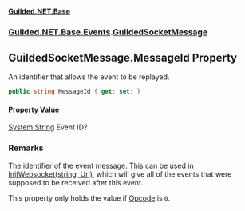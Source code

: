 
#### [Guilded.NET.Base](Guilded_NET_Base 'Guilded_NET_Base')
### [Guilded.NET.Base.Events](Guilded_NET_Base#Guilded_NET_Base_Events 'Guilded.NET.Base.Events').[GuildedSocketMessage](GuildedSocketMessage 'Guilded.NET.Base.Events.GuildedSocketMessage')
## GuildedSocketMessage.MessageId Property
An identifier that allows the event to be replayed.  
```csharp
public string MessageId { get; set; }
```

#### Property Value
[System.String](https://docs.microsoft.com/en-us/dotnet/api/System.String 'System.String')
Event ID?
### Remarks
The identifier of the event message. This can be used in [InitWebsocket(string, Uri)](BaseGuildedClient_InitWebsocket(string_Uri) 'Guilded.NET.Base.BaseGuildedClient.InitWebsocket(string, System.Uri)'), which will give all of the events that were supposed to be received after this event.



This property only holds the value if [Opcode](GuildedSocketMessage_Opcode 'Guilded.NET.Base.Events.GuildedSocketMessage.Opcode') is `0`.
